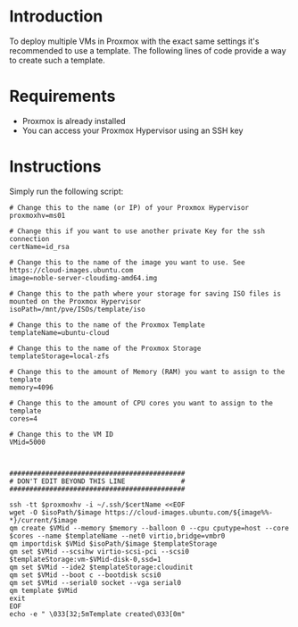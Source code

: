 # Introduction
To deploy multiple VMs in Proxmox with the exact same settings it's recommended to use a template. The following lines of code provide a way to create such a template.

# Requirements
- Proxmox is already installed
- You can access your Proxmox Hypervisor using an SSH key

# Instructions
Simply run the following script:  
```shell
# Change this to the name (or IP) of your Proxmox Hypervisor
proxmoxhv=ms01

# Change this if you want to use another private Key for the ssh connection 
certName=id_rsa

# Change this to the name of the image you want to use. See https://cloud-images.ubuntu.com
image=noble-server-cloudimg-amd64.img

# Change this to the path where your storage for saving ISO files is mounted on the Proxmox Hypervisor
isoPath=/mnt/pve/ISOs/template/iso

# Change this to the name of the Proxmox Template
templateName=ubuntu-cloud

# Change this to the name of the Proxmox Storage
templateStorage=local-zfs

# Change this to the amount of Memory (RAM) you want to assign to the template
memory=4096

# Change this to the amount of CPU cores you want to assign to the template
cores=4

# Change this to the VM ID
VMid=5000



############################################
# DON'T EDIT BEYOND THIS LINE              #
############################################

ssh -tt $proxmoxhv -i ~/.ssh/$certName <<EOF
wget -O $isoPath/$image https://cloud-images.ubuntu.com/${image%%-*}/current/$image
qm create $VMid --memory $memory --balloon 0 --cpu cputype=host --core $cores --name $templateName --net0 virtio,bridge=vmbr0
qm importdisk $VMid $isoPath/$image $templateStorage
qm set $VMid --scsihw virtio-scsi-pci --scsi0 $templateStorage:vm-$VMid-disk-0,ssd=1
qm set $VMid --ide2 $templateStorage:cloudinit
qm set $VMid --boot c --bootdisk scsi0
qm set $VMid --serial0 socket --vga serial0
qm template $VMid
exit
EOF
echo -e " \033[32;5mTemplate created\033[0m"
```